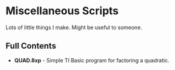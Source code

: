 # Miscellaneous Scripts
Lots of little things I make.  Might be useful to someone.
## Full Contents
* __QUAD.8xp__ - Simple TI Basic program for factoring a quadratic.

